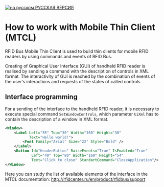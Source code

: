 [![на русском](http://rfidcenter.ru/img/flag-ru.svg) РУССКАЯ ВЕРСИЯ](README.md)

How to work with Mobile Thin Client (MTCL)
==================================

RFID Bus Mobile Thin Client is used to build thin clients for mobile RFID readers by using commands and events of RFID Bus.

Creating of Graphical User Interface (GUI) of handheld RFID reader is realised by  sending a command with the description of controls in XML format. The interactivity of GUI is reached by the combination of events of the user's interactions and requests of the states of called controls.

Interface programming
---------------------------

For a sending of the interface to the handheld RFID reader, it is necessary to execute special command `SetWindowControls`, which parameter `UiXml` has to contain the description of a window in XML format.

```xml
<Window>
    <Label Left="55" Top="30" Width="160" Height="30"
           Text="Hello world!">
        <Font Family="Arial" Size="22" Style="Bold" />
    </Label>
    <Button Id="HeaderButton" RaiseEvents="True" IsEnabled="True"
            Left="40" Top="80" Width="160" Height="54"
            Text="Click to close" StandartCommand="CloseApplication"/>
</Window>
```

Here you can study the list of available elements of the interface in the MTCL documentation: http://rfidcenter.ru/en/product/rfidbus/support